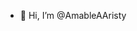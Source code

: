 - 👋 Hi, I’m @AmableAAristy


<!---
AmableAAristy/AmableAAristy is a ✨ special ✨ repository because its `README.md` (this file) appears on your GitHub profile.
You can click the Preview link to take a look at your changes.
--->
